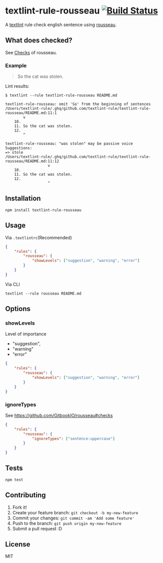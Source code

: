 # textlint-rule-rousseau [![Build Status](https://travis-ci.org/textlint-rule/textlint-rule-rousseau.svg?branch=master)](https://travis-ci.org/textlint-rule/textlint-rule-rousseau)

A [textlint](https://github.com/textlint/textlint "textlint") rule check english sentence using [rousseau](https://github.com/GitbookIO/rousseau "rousseau").

## What does checked?

See [Checks](https://github.com/GitbookIO/rousseau#checks "Checks") of rousseau.

### Example

> So the cat was stolen.

Lint results:

```
$ textlint --rule textlint-rule-rousseau README.md

textlint-rule-rousseau: omit 'So' from the beginning of sentences
/Users/textlint-rule/.ghq/github.com/textlint-rule/textlint-rule-rousseau/README.md:11:1
        v
    10.
    11. So the cat was stolen.
    12.
        ^

textlint-rule-rousseau: "was stolen" may be passive voice
Suggestions:
=> stole
/Users/textlint-rule/.ghq/github.com/textlint-rule/textlint-rule-rousseau/README.md:11:12
                   v
    10.
    11. So the cat was stolen.
    12.
                   ^
```


## Installation

    npm install textlint-rule-rousseau

## Usage

Via `.textlintrc`(Recommended)


```json
{
    "rules": {
        "rousseau": {
            "showLevels": ["suggestion", "warning", "error"]
        }
    }
}
```

Via CLI

```
textlint --rule rousseau README.md
```

## Options

### showLevels

Level of importance

- "suggestion",
- "warning"
- "error"

```json
{
    "rules": {
        "rousseau": {
            "showLevels": ["suggestion", "warning", "error"]
        }
    }
}
```

### ignoreTypes

See https://github.com/GitbookIO/rousseau#checks

```json
{
    "rules": {
        "rousseau": {
            "ignoreTypes": ["sentence:uppercase"]
        }
    }
}
```

## Tests

    npm test

## Contributing

1. Fork it!
2. Create your feature branch: `git checkout -b my-new-feature`
3. Commit your changes: `git commit -am 'Add some feature'`
4. Push to the branch: `git push origin my-new-feature`
5. Submit a pull request :D

## License

MIT